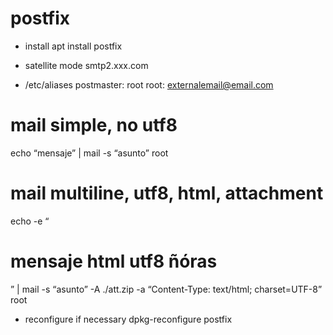 
# postfix

- install
apt install postfix

- satellite mode
smtp2.xxx.com

- /etc/aliases
postmaster: root
root: externalemail@email.com

# mail simple, no utf8
echo “mensaje” | mail -s “asunto” root

# mail multiline, utf8, html, attachment
echo -e “<h1>mensaje html utf8 ñóras</h1>” | mail -s “asunto” -A ./att.zip -a “Content-Type: text/html; charset=UTF-8” root


- reconfigure if necessary
dpkg-reconfigure postfix